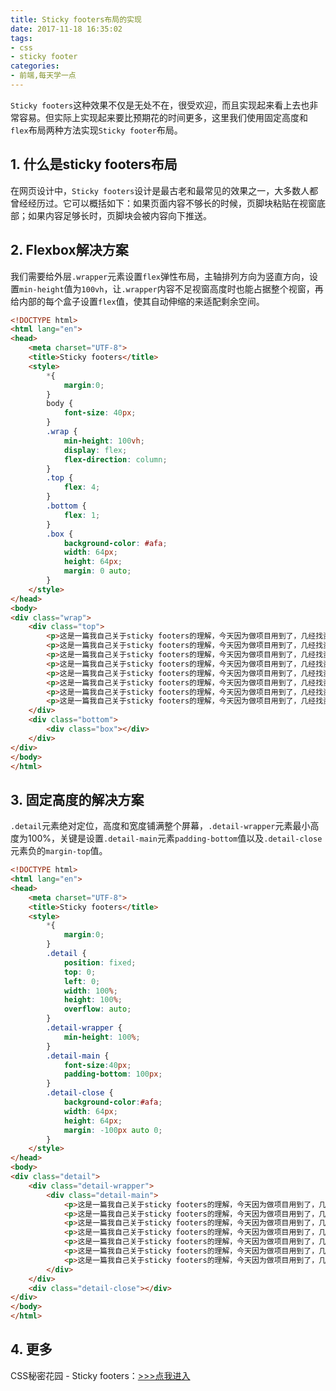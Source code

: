 ```yaml
---
title: Sticky footers布局的实现
date: 2017-11-18 16:35:02
tags:
- css
- sticky footer
categories:
- 前端,每天学一点
---
```

`Sticky footers`这种效果不仅是无处不在，很受欢迎，而且实现起来看上去也非常容易。但实际上实现起来要比预期花的时间更多，这里我们使用固定高度和`flex`布局两种方法实现`Sticky footer`布局。
<!--more-->
## 1. 什么是sticky footers布局
在网页设计中，`Sticky footers`设计是最古老和最常见的效果之一，大多数人都曾经经历过。它可以概括如下：如果页面内容不够长的时候，页脚块粘贴在视窗底部；如果内容足够长时，页脚块会被内容向下推送。
## 2. Flexbox解决方案
我们需要给外层`.wrapper`元素设置`flex`弹性布局，主轴排列方向为竖直方向，设置`min-height`值为`100vh`，让`.wrapper`内容不足视窗高度时也能占据整个视窗，再给内部的每个盒子设置`flex`值，使其自动伸缩的来适配剩余空间。
```html
<!DOCTYPE html>
<html lang="en">
<head>
    <meta charset="UTF-8">
    <title>Sticky footers</title>
    <style>
        *{
            margin:0;
        }
        body {
            font-size: 40px;
        }
        .wrap {
            min-height: 100vh;
            display: flex;
            flex-direction: column;
        }
        .top {
            flex: 4;
        }
        .bottom {
            flex: 1;
        }
        .box {
            background-color: #afa;
            width: 64px;
            height: 64px;
            margin: 0 auto;
        }
    </style>
</head>
<body>
<div class="wrap">
    <div class="top">
        <p>这是一篇我自己关于sticky footers的理解，今天因为做项目用到了，几经找资料，终于搞懂了，就赶紧记下来，免得忘记了！</p>
        <p>这是一篇我自己关于sticky footers的理解，今天因为做项目用到了，几经找资料，终于搞懂了，就赶紧记下来，免得忘记了！</p>
        <p>这是一篇我自己关于sticky footers的理解，今天因为做项目用到了，几经找资料，终于搞懂了，就赶紧记下来，免得忘记了！</p>
        <p>这是一篇我自己关于sticky footers的理解，今天因为做项目用到了，几经找资料，终于搞懂了，就赶紧记下来，免得忘记了！</p>
        <p>这是一篇我自己关于sticky footers的理解，今天因为做项目用到了，几经找资料，终于搞懂了，就赶紧记下来，免得忘记了！</p>
        <p>这是一篇我自己关于sticky footers的理解，今天因为做项目用到了，几经找资料，终于搞懂了，就赶紧记下来，免得忘记了！</p>
        <p>这是一篇我自己关于sticky footers的理解，今天因为做项目用到了，几经找资料，终于搞懂了，就赶紧记下来，免得忘记了！</p>
        <p>这是一篇我自己关于sticky footers的理解，今天因为做项目用到了，几经找资料，终于搞懂了，就赶紧记下来，免得忘记了！</p>
    </div>
    <div class="bottom">
        <div class="box"></div>
    </div>
</div>
</body>
</html>
```
## 3. 固定高度的解决方案
`.detail`元素绝对定位，高度和宽度铺满整个屏幕，`.detail-wrapper`元素最小高度为100%，关键是设置`.detail-main`元素`padding-bottom`值以及`.detail-close`元素负的`margin-top`值。
```html
<!DOCTYPE html>
<html lang="en">
<head>
    <meta charset="UTF-8">
    <title>Sticky footers</title>
    <style>
        *{
            margin:0;
        }
        .detail {
            position: fixed;
            top: 0;
            left: 0;
            width: 100%;
            height: 100%;
            overflow: auto;
        }
        .detail-wrapper {
            min-height: 100%;
        }
        .detail-main {
            font-size:40px;
            padding-bottom: 100px;
        }
        .detail-close {
            background-color:#afa;
            width: 64px;
            height: 64px;
            margin: -100px auto 0;
        }
    </style>
</head>
<body>
<div class="detail">
    <div class="detail-wrapper">
        <div class="detail-main">
            <p>这是一篇我自己关于sticky footers的理解，今天因为做项目用到了，几经找资料，终于搞懂了，就赶紧记下来，免得忘记了！</p>
            <p>这是一篇我自己关于sticky footers的理解，今天因为做项目用到了，几经找资料，终于搞懂了，就赶紧记下来，免得忘记了！</p>
            <p>这是一篇我自己关于sticky footers的理解，今天因为做项目用到了，几经找资料，终于搞懂了，就赶紧记下来，免得忘记了！</p>
            <p>这是一篇我自己关于sticky footers的理解，今天因为做项目用到了，几经找资料，终于搞懂了，就赶紧记下来，免得忘记了！</p>
            <p>这是一篇我自己关于sticky footers的理解，今天因为做项目用到了，几经找资料，终于搞懂了，就赶紧记下来，免得忘记了！</p>
            <p>这是一篇我自己关于sticky footers的理解，今天因为做项目用到了，几经找资料，终于搞懂了，就赶紧记下来，免得忘记了！</p>
            <p>这是一篇我自己关于sticky footers的理解，今天因为做项目用到了，几经找资料，终于搞懂了，就赶紧记下来，免得忘记了！</p>
        </div>
    </div>
    <div class="detail-close"></div>
</div>
</body>
</html>
```

## 4. 更多

CSS秘密花园 - Sticky footers：[>>>点我进入](https://www.w3cplus.com/css3/css-secrets/sticky-footers.html)